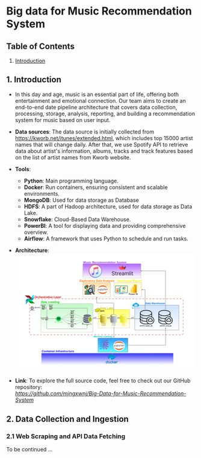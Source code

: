 # Big data for Music Recommendation System
## Table of Contents
1. [Introduction](#1.-introduction)  
## 1. Introduction 
- In this day and age, music is an essential part of life, offering both entertainment and emotional connection. Our team aims to create an end-to-end date pipeline architecture that covers data collection, processing, storage, analysis, reporting, and building a recommendation system for music based on user input.

- **Data sources**: The data source is initially collected from https://kworb.net/itunes/extended.html, which includes top 15000 artist names that will change daily. After that, we use Spotify API to retrieve data about artist's information, albums, tracks and track features based on the list of artist names from Kworb website.

- **Tools**:
    - **Python**: Main programming language.
    - **Docker**: Run containers, ensuring consistent and scalable environments.
    - **MongoDB**: Used for data storage as Database
    - **HDFS**: A part of Hadoop architecture, used for data storage as Data Lake.
    - **Snowflake**: Cloud-Based Data Warehouse.
    - **PowerBI**: A tool for displaying data and providing comprehensive overview.
    - **Airflow**: A framework that uses Python to schedule and run tasks.

- **Architecture**:    
![My Image](./images/Architecture.png)
- **Link**: To explore the full source code, feel free to check out our GitHub repository:  
*https://github.com/mjngxwnj/Big-Data-for-Music-Recommendation-System*

## 2. Data Collection and Ingestion  
### 2.1 Web Scraping and API Data Fetching  
To be continued ...
